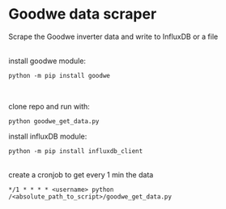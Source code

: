# Goodwe data scraper
Scrape the Goodwe inverter data and write to InfluxDB or a file 
</br></br>


install goodwe module: 
```
python -m pip install goodwe
```
</br>

clone repo and run with:
```
python goodwe_get_data.py
```

install influxDB module:
```
python -m pip install influxdb_client
```

</br>
create a cronjob to get every 1 min the data

```
*/1 * * * * <username> python /<absolute_path_to_script>/goodwe_get_data.py
```

</br>

